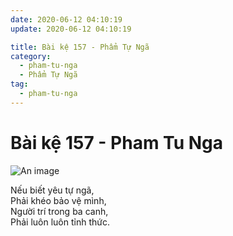 ```yaml
---
date: 2020-06-12 04:10:19
update: 2020-06-12 04:10:19

title: Bài kệ 157 - Phẩm Tự Ngã
category:
  - pham-tu-nga
  - Phẩm Tự Ngã
tag:
  - pham-tu-nga
---
```


# Bài kệ 157 - Pham Tu Nga

![An image](/img/pham-tu-nga/pham-tu-nga-157.jpg)

Nếu biết yêu tự ngã,<br>Phải khéo bảo vệ mình,<br>Người trí trong ba canh,<br>Phải luôn luôn tỉnh thức.<br>
